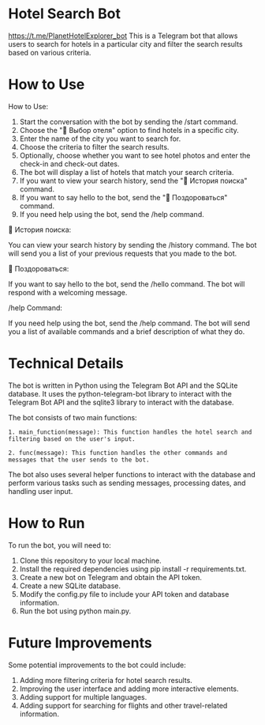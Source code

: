 # Hotel Search Bot
https://t.me/PlanetHotelExplorer_bot
This is a Telegram bot that allows users to search for hotels in a particular city and filter the search results based on various criteria.

# How to Use

How to Use:
1. Start the conversation with the bot by sending the /start command.
2. Choose the "🏨 Выбор отеля" option to find hotels in a specific city.
3. Enter the name of the city you want to search for.
4. Choose the criteria to filter the search results.
5. Optionally, choose whether you want to see hotel photos and enter the check-in and check-out dates.
6. The bot will display a list of hotels that match your search criteria.
7. If you want to view your search history, send the "📄 История поиска" command.
8. If you want to say hello to the bot, send the "👋 Поздороваться" command.
9. If you need help using the bot, send the /help command.

📄 История поиска:

You can view your search history by sending the /history command. The bot will send you a list of your previous requests that you made to the bot.

👋 Поздороваться:

If you want to say hello to the bot, send the /hello command. The bot will respond with a welcoming message.

/help Command:

If you need help using the bot, send the /help command. The bot will send you a list of available commands and a brief description of what they do.

# Technical Details

The bot is written in Python using the Telegram Bot API and the SQLite database. It uses the python-telegram-bot library to interact with the Telegram Bot API and the sqlite3 library to interact with the database.

The bot consists of two main functions:

    1. main_function(message): This function handles the hotel search and filtering based on the user's input.

    2. func(message): This function handles the other commands and messages that the user sends to the bot.

The bot also uses several helper functions to interact with the database and perform various tasks such as sending messages, processing dates, and handling user input.

# How to Run

To run the bot, you will need to:
1. Clone this repository to your local machine.
2. Install the required dependencies using pip install -r requirements.txt.
3. Create a new bot on Telegram and obtain the API token.
4. Create a new SQLite database.
5. Modify the config.py file to include your API token and database information.
6. Run the bot using python main.py.

# Future Improvements

Some potential improvements to the bot could include:
1. Adding more filtering criteria for hotel search results.
2. Improving the user interface and adding more interactive elements.
3. Adding support for multiple languages.
4. Adding support for searching for flights and other travel-related information.